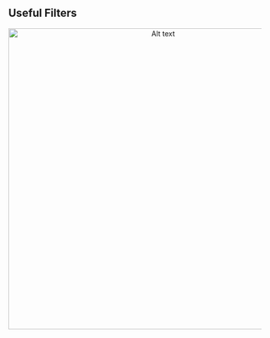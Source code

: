 ## Useful Filters

<p align="center">
  <img src="https://imgur.com/a/L8IZXNV" alt="Alt text" width="600">
</p>

